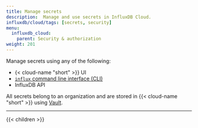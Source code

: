 ```yaml
---
title: Manage secrets
description:  Manage and use secrets in InfluxDB Cloud.
influxdb/cloud/tags: [secrets, security]
menu:
  influxdb_cloud:
    parent: Security & authorization
weight: 201
---
```


Manage secrets using any of the following:

- {< cloud-name "short" >}} UI
- [`influx` command line interface (CLI)](/influxdb/cloud/reference/cli/influx/) 
- InfluxDB API

All secrets belong to an organization and are stored in {{< cloud-name "short" >}} using [Vault](https://www.vaultproject.io/).

---

{{< children >}}
